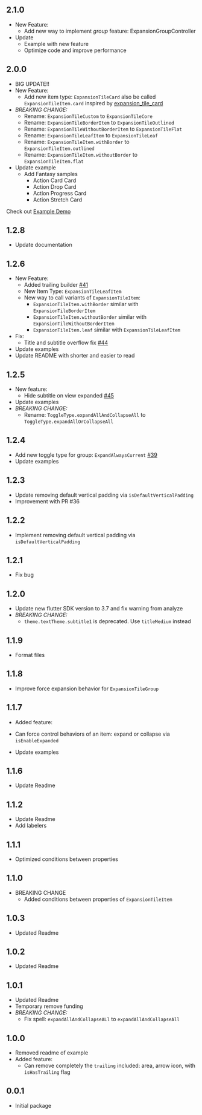 ## 2.1.0
* New Feature:
  - Add new way to implement *group* feature: ExpansionGroupController
* Update
  - Example with new feature
  - Optimize code and improve performance

## 2.0.0
* BIG UPDATE!!
* New Feature:
  - Add new item type: `ExpansionTileCard` also be called `ExpansionTileItem.card` inspired by [expansion_tile_card](https://pub.dev/packages/expansion_tile_card)
* *BREAKING CHANGE:*
  - Rename: `ExpansionTileCustom` to `ExpansionTileCore`
  - Rename: `ExpansionTileBorderItem` to `ExpansionTileOutlined`
  - Rename: `ExpansionTileWithoutBorderItem` to `ExpansionTileFlat`
  - Rename: `ExpansionTileLeafItem` to `ExpansionTileLeaf`
  - Rename: `ExpansionTileItem.withBorder` to `ExpansionTileItem.outlined`
  - Rename: `ExpansionTileItem.withoutBorder` to `ExpansionTileItem.flat`
* Update example
  - Add Fantasy samples
    + Action Card Card
    + Action Drop Card
    + Action Progress Card
    + Action Stretch Card

Check out [Example Demo](https://congthanhng.github.io/ExpansionTileGroupExample/)

## 1.2.8
* Update documentation

## 1.2.6
* New Feature:
  - Added trailing builder [#41](https://github.com/congthanhng/Expansion-Tile-Group/pull/41)
  - New Item Type: `ExpansionTileLeafItem`
  - New way to call variants of `ExpansionTileItem`:
    + `ExpansionTileItem.withBorder` similar with `ExpansionTileBorderItem`
    + `ExpansionTileItem.withoutBorder` similar with `ExpansionTileWithoutBorderItem`
    + `ExpansionTileItem.leaf` similar with `ExpansionTileLeafItem`
* Fix:
  - Title and subtitle overflow fix [#44](https://github.com/congthanhng/Expansion-Tile-Group/pull/44)
* Update examples
* Update README with shorter and easier to read

## 1.2.5
* New feature:
  - Hide subtitle on view expanded [#45](https://github.com/congthanhng/Expansion-Tile-Group/discussions/45)
* Update examples
* *BREAKING CHANGE:*
  - Rename: `ToggleType.expandAllAndCollapseAll` to `ToggleType.expandAllOrCollapseAll`

## 1.2.4
* Add new toggle type for group: `ExpandAlwaysCurrent` [#39](https://github.com/congthanhng/Expansion-Tile-Group/issues/39)
* Update examples

## 1.2.3
* Update removing default vertical padding via `isDefaultVerticalPadding`
* Improvement with PR #36

## 1.2.2
* Implement removing default vertical padding via `isDefaultVerticalPadding`

## 1.2.1
* Fix bug

## 1.2.0
* Update new flutter SDK version to 3.7 and fix warning from analyze
* *BREAKING CHANGE:*
  - `theme.textTheme.subtitle1` is deprecated. Use `titleMedium` instead

## 1.1.9
* Format files

## 1.1.8
* Improve force expansion behavior for `ExpansionTileGroup`

## 1.1.7
* Added feature:
 - Can force control behaviors of an item: expand or collapse via `isEnableExpanded`
* Update examples

## 1.1.6
* Update Readme

## 1.1.2
* Update Readme
* Add labelers

## 1.1.1
* Optimized conditions between properties

## 1.1.0
* BREAKING CHANGE
  - Added conditions between properties of `ExpansionTileItem`

## 1.0.3
* Updated Readme

## 1.0.2
* Updated Readme

## 1.0.1
* Updated Readme
* Temporary remove funding
* *BREAKING CHANGE:*
  - Fix spell: `expandAllAndCollapseALl` to `expandAllAndCollapseAll`
  
## 1.0.0
* Removed readme of example
* Added feature:
  - Can remove completely the `trailing` included: area, arrow icon, with `isHasTrailing` flag

## 0.0.1
* Initial package
